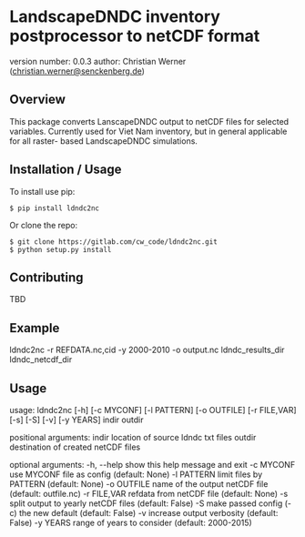 LandscapeDNDC inventory postprocessor to netCDF format
===============================

version number: 0.0.3
author: Christian Werner (christian.werner@senckenberg.de)

Overview
--------

This package converts LanscapeDNDC output to netCDF files for selected variables.
Currently used for Viet Nam inventory, but in general applicable for all raster-
based LandscapeDNDC simulations.

Installation / Usage
--------------------

To install use pip:

    $ pip install ldndc2nc


Or clone the repo:

    $ git clone https://gitlab.com/cw_code/ldndc2nc.git
    $ python setup.py install
    
Contributing
------------

TBD

Example
-------

ldndc2nc -r REFDATA.nc,cid -y 2000-2010 -o output.nc ldndc_results_dir ldndc_netcdf_dir

Usage
-----

usage: ldndc2nc [-h] [-c MYCONF] [-l PATTERN] [-o OUTFILE] [-r FILE,VAR] [-s]
                [-S] [-v] [-y YEARS]
                indir outdir

positional arguments:
  indir        location of source ldndc txt files
  outdir       destination of created netCDF files

optional arguments:
  -h, --help   show this help message and exit
  -c MYCONF    use MYCONF file as config (default: None)
  -l PATTERN   limit files by PATTERN (default: None)
  -o OUTFILE   name of the output netCDF file (default: outfile.nc)
  -r FILE,VAR  refdata from netCDF file (default: None)
  -s           split output to yearly netCDF files (default: False)
  -S           make passed config (-c) the new default (default: False)
  -v           increase output verbosity (default: False)
  -y YEARS     range of years to consider (default: 2000-2015)


